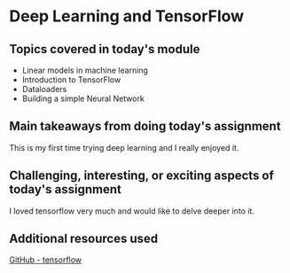 # Deep Learning and TensorFlow

## Topics covered in today's module
* Linear models in machine learning
* Introduction to TensorFlow
* Dataloaders
* Building a simple Neural Network

## Main takeaways from doing today's assignment
This is my first time trying deep learning and I really enjoyed it.

## Challenging, interesting, or exciting aspects of today's assignment
I loved tensorflow very much and would like to delve deeper into it.

## Additional resources used 
[GitHub - tensorflow](https://github.com/tensorflow/examples)

